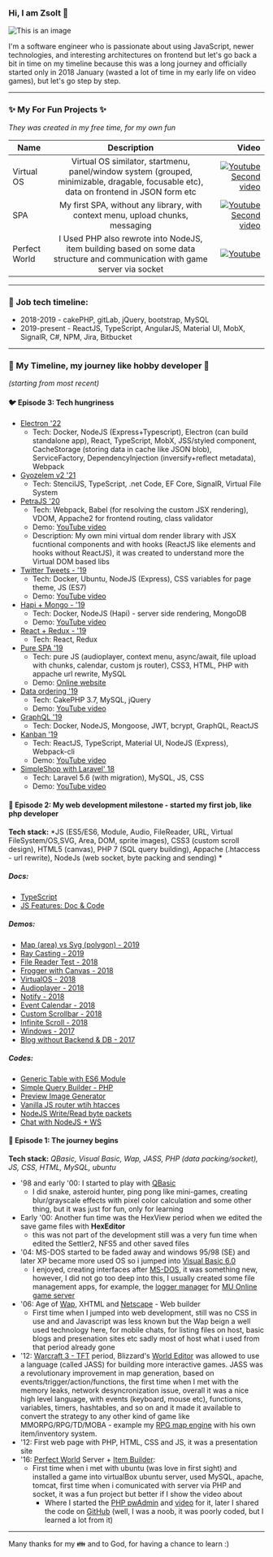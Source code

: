 ### Hi, I am Zsolt 👋


![This is an image](https://avatars.githubusercontent.com/u/17709504?s=400&u=bc3401ab38916c68f8bee1fbd2c6a63038a34c61&v=4)

I'm a software engineer who is passionate about using JavaScript, newer technologies, and interesting architectures on frontend but let's go back a bit in time on my timeline because this was a long journey and officially started only in 2018 January (wasted a lot of time in my early life on video games), but let's go step by step.

---------------------------

### ✨ My For Fun Projects ✨
*They was created in my free time, for my own fun*

| Name          | Description   | Video |
| ------------- |:-------------:| -----:|
| Virtual OS    | Virtual OS similator, startmenu, panel/window system (grouped, minimizable, dragable, focusable etc), data on frontend in JSON form etc | [![Youtube](https://img.youtube.com/vi/MmRIz1DIXpw/0.jpg)](https://www.youtube.com/watch?v=MmRIz1DIXpw) [Second video](https://www.youtube.com/watch?v=JaySne9o-Mw) |
| SPA           | My first SPA, without any library, with context menu, upload chunks, messaging  |  [![Youtube](https://img.youtube.com/vi/fczq-wxB0kA/0.jpg)](https://www.youtube.com/watch?v=fczq-wxB0kA) [Second video](https://www.youtube.com/watch?v=-gvEvySDRqQ) |
| Perfect World | I Used PHP also rewrote into NodeJS, item building based on some data structure and communication with game server via socket | [![Youtube](https://img.youtube.com/vi/8ol53henQ08/0.jpg)](https://www.youtube.com/watch?v=8ol53henQ08?t=154) |

---------------------------

### 👯 Job tech timeline:
* 2018-2019 - cakePHP, gitLab, jQuery, bootstrap, MySQL
* 2019-present - ReactJS, TypeScript, AngularJS, Material UI, MobX, SignalR, C#, NPM, Jira, Bitbucket

---------------------------


### 🌱 My Timeline, my journey like hobby developer 🌱
*(starting from most recent)*

#### 🐦 Episode 3: Tech hungriness
 * [Electron '22](https://github.com/shadowvzs/electron)
    * Tech: Docker, NodeJS (Express+Typescript), Electron (can build standalone app), React, TypeScript, MobX, JSS/styled component, CacheStorage (storing data in cache like JSON blob), ServiceFactory, DependencyInjection (inversify+reflect metadata), Webpack
 * [Gyozelem v2 '21](https://github.com/shadowvzs/gyozelem2)
    * Tech: StencilJS, TypeScript, .net Code, EF Core, SignalR, Virtual File System
 * [PetraJS '20](https://github.com/shadowvzs/petraJS)
    * Tech: Webpack, Babel (for resolving the custom JSX rendering), VDOM, Appache2 for frontend routing, class validator
    * Demo: [YouTube video](https://www.youtube.com/watch?v=wQ3fWnJ3C70)
    * Description: My own mini virtual dom render library with JSX fucntional components and with hooks (ReactJS like elements and hooks without ReactJS), it was created to understand more the Virtual DOM based libs
 * [Twitter Tweets - '19](https://github.com/shadowvzs/twitter-tweets)
     * Tech: Docker, Ubuntu, NodeJS (Express), CSS variables for page theme, JS (ES7)
     * Demo: [YouTube video](https://www.youtube.com/watch?v=_Cw6tPMWiT4)
 * [Hapi + Mongo - '19](https://github.com/shadowvzs/hapi-mongo)
     * Tech: Docker, NodeJS (Hapi) - server side rendering, MongoDB
     * Demo: [YouTube video](https://www.youtube.com/watch?v=gqQ_bPn8niY)
 * [React + Redux - '19](https://github.com/shadowvzs/react-shop)
     * Tech: React, Redux
 * [Pure SPA '19](https://github.com/shadowvzs/SPA)
     * Tech: pure JS (audioplayer, context menu, async/await, file upload with chunks, calendar, custom js router), CSS3, HTML, PHP with appache url rewrite, MySQL
     * Demo: [Online website](https://gyozelem.ro/)
 * [Data ordering '19](https://github.com/shadowvzs/sort-table)
     * Tech: CakePHP 3.7, MySQL, jQuery
     * Demo: [YouTube video](https://www.youtube.com/watch?v=56bToLILT7E)
 * [GraphQL '19](https://github.com/shadowvzs/graphQL)
     * Tech: Docker, NodeJS, Mongoose, JWT, bcrypt, GraphQL, ReactJS
 * [Kanban '19](https://github.com/shadowvzs/kanban)
     * Tech: ReactJS, TypeScript, Material UI, NodeJS (Express), Webpack-cli
     * Demo: [YouTube video](https://www.youtube.com/watch?v=pit07rnM9wM)
 * [SimpleShop with Laravel' 18](https://github.com/shadowvzs/SimpleShop)
     * Tech: Laravel 5.6 (with migration), MySQL, JS, CSS
     * Demo: [YouTube video](https://www.youtube.com/watch?v=wIVa8VfE7oc)

#### 🐜 Episode 2: My web development milestone - started my first job, like php developer 
**Tech stack:** *JS (ES5/ES6, Module, Audio, FileReader, URL, Virtual FileSystem/OS,SVG, Area, DOM, sprite images), CSS3 (custom scroll design), HTML5 (canvas), PHP 7 (SQL query building), Appache (.htaccess - url rewrite), NodeJs (web socket, byte packing and sending) *
##### Docs:
 * [TypeScript](https://github.com/shadowvzs/typescript)
 * [JS Features: Doc & Code](https://github.com/shadowvzs/Javascript)
##### Demos:
 * [Map (area) vs Svg (polygon) - 2019](https://shadowvzs.github.io/svg-polygon/)
 * [Ray Casting - 2019](https://shadowvzs.github.io/rayCasting/)
 * [File Reader Test - 2018](https://shadowvzs.github.io/file-reader/)
 * [Frogger with Canvas - 2018](https://shadowvzs.github.io/arcade/)
 * [VirtualOS - 2018](https://shadowvzs.github.io/virtualos/)
 * [Audioplayer - 2018](https://shadowvzs.github.io/audioplayer/advanced)
 * [Notify - 2018](https://shadowvzs.github.io/notify)
 * [Event Calendar - 2018](https://shadowvzs.github.io/calendar)
 * [Custom Scrollbar - 2018](https://shadowvzs.github.io/custom_v_scrollbar)
 * [Infinite Scroll - 2018](https://shadowvzs.github.io/infinityscroll)
 * [Windows - 2017](https://shadowvzs.github.io/windows)
 * [Blog without Backend & DB - 2017](https://shadowvzs.github.io/smartboard)
##### Codes:
 * [Generic Table with ES6 Module](https://github.com/shadowvzs/generic-table-vanilla-js)
 * [Simple Query Builder - PHP](https://github.com/shadowvzs/query-builder)
 * [Preview Image Generator](https://github.com/shadowvzs/preview-generator)
 * [Vanilla JS router wtih htacces](https://github.com/shadowvzs/js-router)
 * [NodeJS Write/Read byte packets](https://github.com/shadowvzs/pwTools)
 * [Chat with NodeJS + WS](https://github.com/shadowvzs/chat)
 
#### 🐌 Episode 1: The journey begins
**Tech stack:** *QBasic, Visual Basic, Wap, JASS, PHP (data packing/socket), JS, CSS, HTML, MySQL, ubuntu*
- '98 and early '00: I started to play with [QBasic](https://en.wikipedia.org/wiki/QBasic)
   - I did snake, asteroid hunter, ping pong like mini-games, creating blur/grayscale effects with pixel color calculation and some other thing, but it was just for fun, only for learning
- Early '00: Another fun time was the HexView period when we edited the save game files with **HexEditor**
   - this was not part of the development still was a very fun time when edited the Settler2, NFS5 and other saved files
- '04: MS-DOS started to be faded away and windows 95/98 (SE) and later XP became more used OS so i jumped into [Visual Basic 6.0](https://en.wikipedia.org/wiki/Visual_Basic_(classic))
   - I enjoyed, creating interfaces after [MS-DOS](https://en.wikipedia.org/wiki/MS-DOS), it was something new, however, I did not go too deep into this, I usually created some file management apps, for example, the [logger manager](https://forum.ragezone.com/f196/muonline-log-file-size-screen-338390/) for [MU Online game server](https://forum.ragezone.com/f198/)
- '06: Age of [Wap](http://csc.columbusstate.edu/summers/Research/Wireless/WAPvsWeb.html), XHTML and [Netscape](https://en.wikipedia.org/wiki/Netscape_Communicator) - Web builder
   - First time when I jumped into web development, still was no CSS in use and and Javascript was less known but the Wap beign a well used technology here, for mobile chats, for listing files on host, basic blogs and presenation sites etc sadly most of host what i used from that period already gone
- '12: [Warcraft 3 - TFT](https://en.wikipedia.org/wiki/Warcraft_III:_The_Frozen_Throne) period, Blizzard's [World Editor](https://wowpedia.fandom.com/wiki/Warcraft_III_World_Editor) was allowed to use a language (called JASS) for building more interactive games. 
JASS was a revolutionary improvement in map generation, based on events/trigger/action/functions, the first time when I met with the memory leaks, network desyncronization issue, overall it was a nice high level language, with events (keyboard, mouse etc), functions, variables, timers, hashtables, and so on and it made it available to convert the strategy to any other kind of game like MMORPG/RPG/TD/MOBA - example my [RPG map engine](https://www.hiveworkshop.com/threads/mui-full-screen-inventory-and-shop-custom-item.230191/) with his own item/inventory system.
- '12: First web page with PHP, HTML, CSS and JS, it was a presentation site
- '16: [Perfect World](https://en.wikipedia.org/wiki/Perfect_World_(video_game)) Server + [Item Builder](https://github.com/shadowvzs/pwAdmin): 
   - First time when i met with ubuntu (was love in first sight) and installed a game into virtualBox ubuntu server, used MySQL, apache, tomcat, first time when i comunicated with server via PHP and socket, it was a fun project but better if I show the video about 
       - Where I started the [PHP pwAdmin](https://forum.ragezone.com/f752/php-based-pwadmin-1122225/) and [video](https://www.youtube.com/watch?v=if9Y9zaPHDQ) for it, later I shared the code on [GitHub](https://github.com/shadowvzs/pwAdmin) (well, I was a noob, it was poorly coded, but I learned a lot from it)

-------------------------
Many thanks for my 👪 and to God, for having a chance to learn :) 
 
<!--
**shadowvzs/shadowvzs** is a ✨ _special_ ✨ repository because its `README.md` (this file) appears on your GitHub profile.

Here are some ideas to get you started:

- 🔭 I’m currently working on ...
- 🌱 I’m currently learning ...
- 👯 I’m looking to collaborate on ...
- 🤔 I’m looking for help with ...
- 💬 Ask me about ...
- 📫 How to reach me: ...
- 😄 Pronouns: ...
- ⚡ Fun fact: ...
-->
